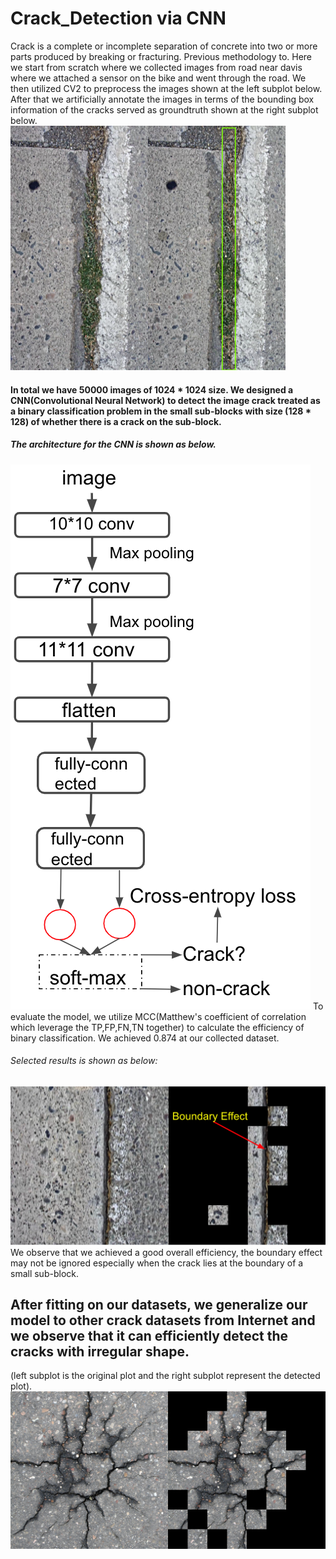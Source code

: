 # Crack_Detection via CNN
Crack is a complete or incomplete separation of concrete into two or more parts produced by breaking or fracturing. Previous methodology to.
Here we start from scratch where we collected images from road near davis where we attached a sensor on the bike and went through the road. We then utilized CV2 to preprocess the images shown at the left subplot below. After that we artificially annotate the images in terms of the bounding box information of the cracks served as groundtruth shown at the right subplot below.<br>
![](images/Images_Annotation.png)

#### In total we have 50000 images of 1024 * 1024 size. We designed a CNN(Convolutional Neural Network) to detect the image crack treated as a binary classification problem in the small sub-blocks with size (128 * 128) of whether there is a crack on the sub-block. 

##### The architecture for the CNN is shown as below.
![](images/architecture.png)
 To evaluate the model, we utilize MCC(Matthew's coefficient of correlation which leverage the TP,FP,FN,TN together) to calculate the efficiency of binary classification. We achieved 0.874 at our collected dataset.

###### Selected results is shown as below:
![](images/Boundary_effect.png)
We observe that we achieved a good overall efficiency, the boundary effect may not be ignored especially when the crack lies at the boundary of a small sub-block.

## After fitting on our datasets, we generalize our model to other crack datasets from Internet and we observe that it can efficiently detect the cracks with irregular shape.
(left subplot is the original plot and the right subplot represent the detected plot).
![](images/Generalization.png)
